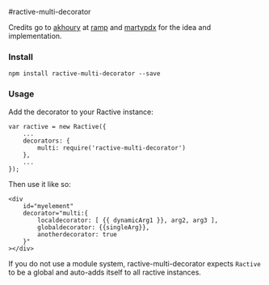 
#ractive-multi-decorator

Credits go to [akhoury](http://github.com/akhoury) at [ramp](http://ramp.com) and [martypdx](http://github.com/martypdx) for the idea and implementation.

### Install

```
npm install ractive-multi-decorator --save
```

### Usage

Add the decorator to your Ractive instance:

```
var ractive = new Ractive({
    ...
    decorators: {
        multi: require('ractive-multi-decorator')
    },
    ...
});
```

Then use it like so:


```
<div 
    id="myelement"
    decorator="multi:{ 
        localdecorator: [ {{ dynamicArg1 }}, arg2, arg3 ], 
        globaldecorator: {{singleArg}}, 
        anotherdecorator: true 
    }"
></div>
```

If you do not use a module system, ractive-multi-decorator expects `Ractive` to be a global and auto-adds itself to all ractive instances.

```




